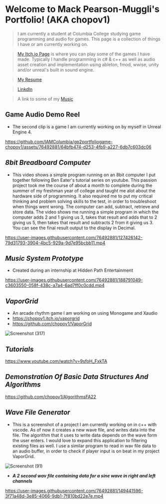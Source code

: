 
# **Welcome to Mack Pearson-Muggli's Portfolio! (AKA chopov1)**
>I am currently a student at Columbia College studying game programming and audio for games. This page is a collection of things I have or am currently working on.


>[My Itch.io Page](https://itch.io/profile/chopov1) is where you can play some of the games I have made. Typically I handle programming in c# & c++ as well as audio asset creation and implementation using ableton, fmod, wwise, unity and/or unreal's built in sound engine. 

>[My Resume](https://github.com/chopov1/chopov1/files/10439811/MackPearsonMuggliResume2022.pdf)

>[LinkdIn](https://www.linkedin.com/in/mack-pearson-muggli-9b607b212/)

>A link to some of my [Music](https://unitedmasters.com/m/61e7223186f5484a4f4903b2)

## Game Audio Demo Reel
* The second clip is a game I am currently working on by myself in Unreal Engine 4.



https://github.com/IAMColumbia/gp2portfoliogame-chopov1/assets/76492881/64bfb474-d253-4fb9-a227-6db7c603dc06




## *__8bit Breadboard Computer__* 
- This video shows a simple program running on an 8bit computer I put together following Ben Eater's tutorial series on youtube. This passion project took me the course of about a month to complete during the summer of my freshman year of college and taught me alot about the hardware side of programming. It also required me to put my critical thinking and problem solving skills to the test, in order to troubleshoot when things went wrong. The computer can add, subtract, retrieve and store data. The video shows me running a simple program in which the computer adds 2 and 1 giving us 3, takes that result and adds that to 2 giving us 5, then takes that result and subtracts 2 from it giving us 3. You can see the final result output to the display in Decimal. 


https://user-images.githubusercontent.com/76492881/127426142-79d31793-3904-4bc5-929a-9d7e95bcbb11.mp4

## *__Music System Prototype__*
* Created during an internship at Hidden Path Entertainment



https://user-images.githubusercontent.com/76492881/188791049-c3603550-058f-438c-a7a4-6ad7ff0c0cdd.mp4

## *__VaporGrid__*
- An arcade rhythm game I am working on using Monogame and Xaudio
- https://chopov1.itch.io/vaporgrid
- https://github.com/chopov1/VaporGrid

![Screenshot (317)](https://user-images.githubusercontent.com/76492881/221397144-6608a3eb-1afe-4a8a-b4a5-0bf8c09c7532.png)

## *__Tutorials__* 
https://www.youtube.com/watch?v=9sfoH_FxkTA

## *__Demonstration Of Basic Data Structures And Algorithms__* 

https://github.com/chopov1/AlgorithmsFA22

## *__Wave File Generator__*  
- This is a screenshot of a project I am currently working on in c++ with vscode. As of now it creates a new wave file, and writes data into the file. The algorithm that it uses to write data depends on the wave form the user enters. I would love to expand this application to filtering existing files as well. I use a similar program to read in wav file data to an audio buffer, in order to check if player input is on beat in my project VaporGrid.

![Screenshot (91)](https://user-images.githubusercontent.com/76492881/149441017-a7b593c0-7e25-4aad-a07d-6408bb8805ce.png)

* *__A 2 second wav file containing data for a sine wave in right and left channels__* 

https://user-images.githubusercontent.com/76492881/149441596-3f71a48d-3e85-4066-9db1-7f810bd22e7e.mp4



<!--
**chopov1/chopov1** is a ✨ _special_ ✨ repository because its `README.md` (this file) appears on your GitHub profile.

Here are some ideas to get you started:

- 🔭 I’m currently working on ...
- 🌱 I’m currently learning ...
- 👯 I’m looking to collaborate on ...
- 🤔 I’m looking for help with ...
- 💬 Ask me about ...
- 📫 How to reach me: ...
- 😄 Pronouns: ...
- ⚡ Fun fact: ...
-->
